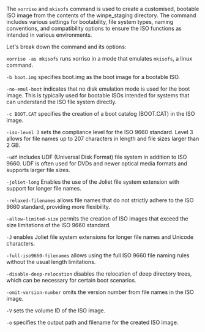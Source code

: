 The `xorriso` and `mkisofs` command is used to create a customised, 
bootable ISO image from the contents of the winpe_staging directory. 
The command includes various settings for bootability, file system types, 
naming conventions, and compatibility options to ensure the ISO functions as 
intended in various environments. 

Let's break down the command and its options:

`xorriso -as mkisofs` runs xorriso in a mode that emulates `mkisofs`, 
a linux command.

`-b boot.img` specifies boot.img as the boot image for a bootable ISO. 

`-no-emul-boot` indicates that no disk emulation mode is used for the boot 
image. This is typically used for bootable ISOs intended for systems that 
can understand the ISO file system directly.

`-c BOOT.CAT` specifies the creation of a boot catalog (BOOT.CAT) in the 
ISO image.

`-iso-level 3` sets the compliance level for the ISO 9660 standard. 
Level 3 allows for file names up to 207 characters in length and file 
sizes larger than 2 GB.

`-udf` includes UDF (Universal Disk Format) file system in 
addition to ISO 9660. UDF is often used for DVDs and newer 
optical media formats and supports larger file sizes.

`-joliet-long` Enables the use of the Joliet file system extension 
with support for longer file names.

`-relaxed-filenames` allows file names that do not strictly adhere to the 
ISO 9660 standard, providing more flexibility.

`-allow-limited-size` permits the creation of ISO images that exceed the 
size limitations of the ISO 9660 standard.

`-J` enables Joliet file system extensions for longer file names and 
Unicode characters.

`-full-iso9660-filenames` allows using the full ISO 9660 file naming 
rules without the usual length limitations.

`-disable-deep-relocation` disables the relocation of deep directory 
trees, which can be necessary for certain boot scenarios.

`-omit-version-number` omits the version number from file names in the 
ISO image.

`-V` sets the volume ID of the ISO image.

`-o` specifies the output path and filename for the created ISO image.
